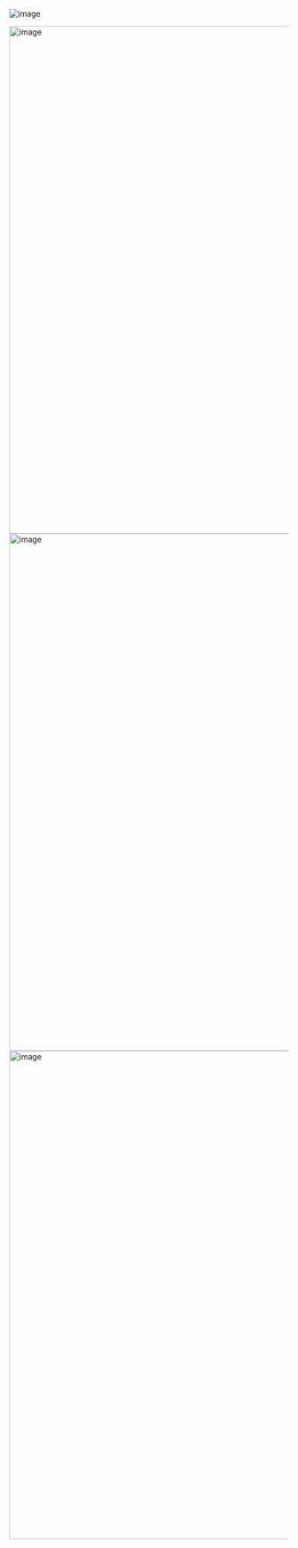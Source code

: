 ![image](https://user-images.githubusercontent.com/112857190/215434416-45e53b38-037f-43d1-8be2-42a4e513ed45.png)

<img width="914" alt="image" src="https://user-images.githubusercontent.com/112857190/203963795-5df6203e-f166-400d-b6c5-36b2f8a2b838.png">

<img width="932" alt="image" src="https://user-images.githubusercontent.com/112857190/203963828-0ba40d43-e3c1-4a6d-9926-3e9f160ac318.png">

<img width="880" alt="image" src="https://user-images.githubusercontent.com/112857190/203963764-e4de2872-995a-420c-a9f4-448bae4c3486.png">



